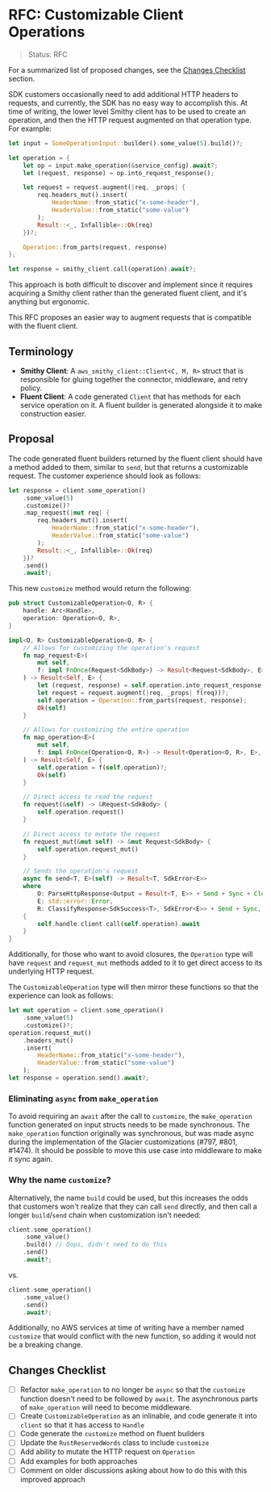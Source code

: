 RFC: Customizable Client Operations
===================================

> Status: RFC

For a summarized list of proposed changes, see the [Changes Checklist](#changes-checklist) section.

SDK customers occasionally need to add additional HTTP headers to requests, and currently,
the SDK has no easy way to accomplish this. At time of writing, the lower level Smithy
client has to be used to create an operation, and then the HTTP request augmented on
that operation type. For example:

```rust
let input = SomeOperationInput::builder().some_value(5).build()?;

let operation = {
    let op = input.make_operation(&service_config).await?;
    let (request, response) = op.into_request_response();

    let request = request.augment(|req, _props| {
        req.headers_mut().insert(
            HeaderName::from_static("x-some-header"),
            HeaderValue::from_static("some-value")
        );
        Result::<_, Infallible>::Ok(req)
    })?;

    Operation::from_parts(request, response)
};

let response = smithy_client.call(operation).await?;
```

This approach is both difficult to discover and implement since it requires acquiring
a Smithy client rather than the generated fluent client, and it's anything but ergonomic.

This RFC proposes an easier way to augment requests that is compatible with the fluent
client.

Terminology
-----------

- **Smithy Client**: A `aws_smithy_client::Client<C, M, R>` struct that is responsible for gluing together
  the connector, middleware, and retry policy.
- **Fluent Client**: A code generated `Client` that has methods for each service operation on it.
  A fluent builder is generated alongside it to make construction easier.

Proposal
--------

The code generated fluent builders returned by the fluent client should have a method added to them,
similar to `send`, but that returns a customizable request. The customer experience should look as
follows:

```rust
let response = client.some_operation()
    .some_value(5)
    .customize()?
    .map_request(|mut req| {
        req.headers_mut().insert(
            HeaderName::from_static("x-some-header"),
            HeaderValue::from_static("some-value")
        );
        Result::<_, Infallible>::Ok(req)
    })?
    .send()
    .await?;
```

This new `customize` method would return the following:

```rust
pub struct CustomizableOperation<O, R> {
    handle: Arc<Handle>,
    operation: Operation<O, R>,
}

impl<O, R> CustomizableOperation<O, R> {
    // Allows for customizing the operation's request
    fn map_request<E>(
        mut self,
        f: impl FnOnce(Request<SdkBody>) -> Result<Request<SdkBody>, E>,
    ) -> Result<Self, E> {
        let (request, response) = self.operation.into_request_response();
        let request = request.augment(|req, _props| f(req))?;
        self.operation = Operation::from_parts(request, response);
        Ok(self)
    }

    // Allows for customizing the entire operation
    fn map_operation<E>(
        mut self,
        f: impl FnOnce(Operation<O, R>) -> Result<Operation<O, R>, E>,
    ) -> Result<Self, E> {
        self.operation = f(self.operation)?;
        Ok(self)
    }

    // Direct access to read the request
    fn request(&self) -> &Request<SdkBody> {
        self.operation.request()
    }

    // Direct access to mutate the request
    fn request_mut(&mut self) -> &mut Request<SdkBody> {
        self.operation.request_mut()
    }

    // Sends the operation's request
    async fn send<T, E>(self) -> Result<T, SdkError<E>>
    where
        O: ParseHttpResponse<Output = Result<T, E>> + Send + Sync + Clone + 'static,
        E: std::error::Error,
        R: ClassifyResponse<SdkSuccess<T>, SdkError<E>> + Send + Sync,
    {
        self.handle.client.call(self.operation).await
    }
}
```

Additionally, for those who want to avoid closures, the `Operation` type will have
`request` and `request_mut` methods added to it to get direct access to its underlying
HTTP request.

The `CustomizableOperation` type will then mirror these functions so that the experience
can look as follows:

```rust
let mut operation = client.some_operation()
    .some_value(5)
    .customize()?;
operation.request_mut()
    .headers_mut()
    .insert(
        HeaderName::from_static("x-some-header"),
        HeaderValue::from_static("some-value")
    );
let response = operation.send().await?;
```

### Eliminating `async` from `make_operation`

To avoid requiring an `await` after the call to `customize`, the `make_operation` function
generated on input structs needs to be made synchronous. The `make_operation` function
originally was synchronous, but was made async during the implementation of the Glacier
customizations (#797, #801, #1474). It should be possible to move this use case into
middleware to make it sync again.

### Why the name `customize`?

Alternatively, the name `build` could be used, but this increases the odds that
customers won't realize that they can call `send` directly, and then call a longer
`build`/`send` chain when customization isn't needed:

```rust
client.some_operation()
    .some_value()
    .build() // Oops, didn't need to do this
    .send()
    .await?;
```

vs.

```rust
client.some_operation()
    .some_value()
    .send()
    .await?;
```

Additionally, no AWS services at time of writing have a member named `customize`
that would conflict with the new function, so adding it would not be a breaking change.

Changes Checklist
-----------------

- [ ] Refactor `make_operation` to no longer be `async` so that the `customize` function doesn't need to be followed by `await`.
      The asynchronous parts of `make_operation` will need to become middleware.
- [ ] Create `CustomizableOperation` as an inlinable, and code generate it into `client` so that it has access to `Handle`
- [ ] Code generate the `customize` method on fluent builders
- [ ] Update the `RustReservedWords` class to include `customize`
- [ ] Add ability to mutate the HTTP request on `Operation`
- [ ] Add examples for both approaches
- [ ] Comment on older discussions asking about how to do this with this improved approach
